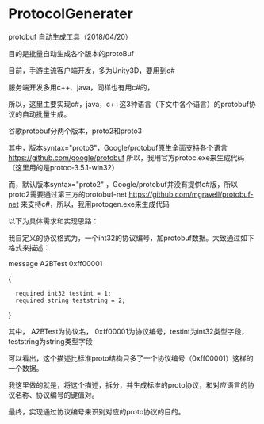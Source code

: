 # ProtocolGenerater

protobuf 自动生成工具（2018/04/20）

目的是批量自动生成各个版本的protoBuf

目前，手游主流客户端开发，多为Unity3D，要用到c# 

服务端开发多用c++、java，同样也有用c#的，

所以，这里主要实现c#，java，c++这3种语言（下文中各个语言）的protobuf协议的自动批量生成。

谷歌protobuf分两个版本，proto2和proto3 

其中，版本syntax="proto3"，Google/protobuf原生全面支持各个语言 https://github.com/google/protobuf 
所以，我用官方protoc.exe来生成代码（这里用的是protoc-3.5.1-win32）

而，默认版本syntax="proto2" ，Google/protobuf并没有提供c#版，所以proto2需要通过第三方的protobuf-net https://github.com/mgravell/protobuf-net 来支持c#，所以，我用protogen.exe来生成代码


以下为具体需求和实现思路：

我自定义的协议格式为，一个int32的协议编号，加protobuf数据。大致通过如下格式来描述：

message A2BTest 0xff00001

{

	  required int32 testint = 1;
	  required string teststring = 2;

}

其中， A2BTest为协议名， 0xff00001为协议编号，testint为int32类型字段，teststring为string类型字段

可以看出，这个描述比标准proto结构只多了一个协议编号（0xff00001）这样的一个数据。

我这里做的就是，将这个描述，拆分，并生成标准的proto协议，和对应语言的协议名称、协议编号的键值对。

最终，实现通过协议编号来识别对应的proto协议的目的。




